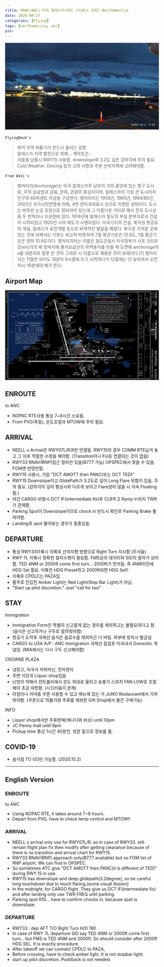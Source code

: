 ```yaml
---
title: PANC(ANC)-미국 알레스카(테드 스티븐스 공항)-NorthAmerica
date: 2020-08-27
categories: [Flying]
tags: [northamerica, anc]
pin:
---
```

![anc](/img/flying/airport/anc.jpg)

`FlyingDeuk's`
>북미 지역 화물기가 반드시 들리는 공항 <br>
알레스카 지역 발전으로 위해... 계약조건... <br>
겨울철 남풍시 RWY15 사용함. downslope와 3.2도 깊은 강하각에 주의 필요. <br>
Cold Weather, Deicing 등의 고려 사항과 주변 산악지역에 고려해야함. <br>

`From Wiki's`
>앵커리지(Anchorage)는 미국 알래스카주 남부의 거의 중앙에 있는 항구 도시로, 주의 상공업과 금융, 문화, 관광의 중심지이며, 알래스카의 가장 큰 도시이자 인구의 40퍼센트 이상을 구성한다. 앵커리지는 1956년, 1965년, 1984/85년, 2002년 국가시민연맹에 의해, 4번 전미국대표시 상으로 지명된 상태이다. 도시는 바둑판 눈금 모양으로 정비되어 있는데 그 아름다운 거리로 해서 전국 도시상을 두 번씩이나 수상한바 있다. 1914년에 알래스카 철도의 부설 본부지로서 건설이 시작되었고 1920년 시의 제도가 시행되었다. 미국기지의 건설, 북극권 항공로의 개설, 알래스카 유전개발 등으로 비약적인 발달을 해왔다. 북극권 가까운 곳에 있는 것에 비해서는 기후는 비교적 따뜻하여 7월 평균기온은 13.9도, 1월 평균기온은 영하 10.9도이다. 앵커리지라는 이름은 철도건설시 미국정부가 시프 크리프 강(en)가의 배 정박지에 물자보급선의 하역용지를 만들 때 도면에 anchorage의 a를 대문자로 잘못 쓴 것이 그대로 시 이름으로 채용된 것이 유래이다.[1] 앵커리지는 11월만 되어도 태양이 9시경에 뜨기 시작하다가 12월에는 더 늦어져서 오전 10시 16분에야 해가 뜬다.

## Airport Map
![anc](/img/flying/airport/anc_ap.jpg)

## ENROUTE
to ANC
- NOPAC RTE사용 통상 7~8시간 소요됨.  
- From PVG(푸동), 온도조절과 MTOW에 주의 필요.

## ARRIVAL
- NEELL x Arrival은 RWY07L/R과만 연결됨. RWY15의 경우 COMM RTE남겨 놓고 그 이후 적절한 수정을 해야함. (Transition이나 Fix등 연결되는 것이 없음)
- RWY33 RNAV(RNP)접근 절차만 있음(B777 가능) OPSPEC에서 찾을 수 있음. FOM엔 반영안됨.
- RWY15 사용시, 가끔 "DCT AMOTT then PANC(또는 DCT TED)"
- RWY15 Downslope이고 GlidePath가 3.2도로 깊어 Long Flare 위험이 있음. 주의 필요. (강하각이 깊어 평상시와 다르게 보이고 Flare양이 많을 시 지속 Floating됨.)
- 야간 CARGO 비행시 DCT IF(intermediate fix)후 CLR주고 Ramp In까지 TWR가 관제함.
- Parking Spot이 Downslope이므로 chock in 반드시 확인후 Parking Brake 풀어야함.
- Landing후 spot 물어보는 경우가 종종있음.


## DEPARTURE
- 통상 RWY33이륙시 이륙후 산악지형 방향으로 Right Turn 지시함 (무서움)
- RWY 7L 이륙시 정확한 절차수행이 필요함. FMS상의 데이터와 SID의 절차가 상이함. TED 4NM or 2000ft come first turn… 2000ft가 먼저됨. 즉 4NM이전에 HDG Sel 필요. 이륙전 HDG Preset하고 2000ft되면 HDG Sel!!
- 이륙후 CPDLC는 PAZA임.
- 활주로 진입전 Amber Light는 Red Light(Stop Bar Light)가 아님.   
- "Start up pilot discretion." Just "call for taxi"

## STAY
Immigration
- Immigration Form은 특별히 신고할게 없는 경우를 제외하고는 불필요하다고 함. (음식은 신고하거나 구두로 알려줘야함)
- 항공기 도착후 국제선 음식은 음료수를 제외하곤 다 버림. 외부에 방치시 벌금냄.
- CARGO to USA A/P : ANC Immigration 국제선 점검후 미국내서 Domestic 개념임. (MIA에서는 다시 구두 신고해야함)

CROWNE PLAZA
- 냉장고, 미국식 커피머신, 전자렌지
- 주변 식당과 Liquor shop있음
- 난방이 약해서 컨트롤러에서 온도 최대로 올리고 송풍기 스위치 FAN LOW로 조절해야 조금 따뜻함. (시끄러움이 문제)
- 아침이나 저녁중 쿠폰 사용할 수 있고 메뉴에 있는 거 JUNO Restaurant에서 가져와야함. (쿠폰으로 15불가량 주류를 제외한 Gift Shop에서 물건 구매가능)

INFO
- Liquor shop에서만 주류판매(캐나다와 비슷) until 10pm
- JC Penny mall until 9pm
- Pickup time 통상 1시간 40분전. 방문 밑으로 정보를 줌.

## COVID-19
- 음식점 TO GO만 가능함. (2020.10.2)


----

## English Version

### ENROUTE
to ANC
- Using NOPAC RTE, it takes around 7~8 hours.
- Depart from PVG, have to check temp control and MTOW!!

### ARRIVAL
- NEELL x arrival only use for RWY07L/R. so in case of RWY33. still remain flight plan fix then modify after getting clearance because of there is no transition and arrival chart for RWY15.
- RWY33 RNAV(RNP) approach only(B777 available) but no FOM list of RNP airport. We can find in OPSPEC.
- So sometimes ATC give "DCT AMOTT then PANC(it is different of TED)" during RWY 15 in use.
- RWY15 has downslope and deep glidepath(3.2degree), so be careful long touchdown due to much flaring.(some visual illusion)
- In the midnight, for CARGO flight. They give us DCT IF(intermediate fix) and after landing only use TWR FREQ until parking.
- Parking spot R10… have to confirm chocks in. because spot is downslope.

### DEPARTURE
- RWY33 : dep AFT T/O Right Turn H/D 190
- In case of RWY 7L departure SID say TED 4NM or 2000ft come first turn… but FMS is TED 4NM and 2000ft. So should consider after 2000ft HDG SEL. It is exactly procedure.
- After takeoff we can connect CPDLC to PAZA,
- Before crossing, have to check amber light. It is not stopbar light.  
- start up pilot discretion. Pushback is not needed.
